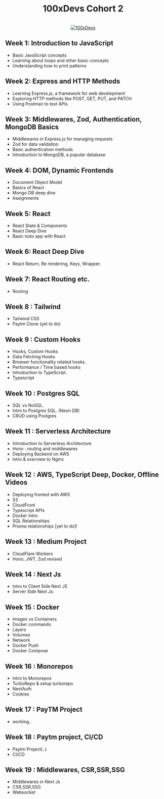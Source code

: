 
<h1 align="center"> 100xDevs Cohort 2 </h1>

<div align="center">
  <br />
    <a href="https://github.com/ankiiisharma/100xdevs" target="_blank">
      <img src="https://ik.imagekit.io/ankiiisharma/github100xDevs.png?updatedAt=1727534213432" alt="100xDevs">
    </a>
  <br />
</div>

## Week 1: Introduction to JavaScript

- Basic JavaScript concepts
- Learning about loops and other basic concepts
- Understanding how to print patterns

## Week 2: Express and HTTP Methods

- Learning Express.js, a framework for web development
- Exploring HTTP methods like POST, GET, PUT, and PATCH
- Using Postman to test APIs

## Week 3: Middlewares, Zod, Authentication, MongoDB Basics

- Middlewares in Express.js for managing requests
- Zod for data validation
- Basic authentication methods
- Introduction to MongoDB, a popular database

## Week 4: DOM, Dynamic Frontends

- Document Object Model
- Basics of React
- Mongo DB deep dive
- Assignments

## Week 5: React

- React State & Components
- React Deep Dive
- Basic todo app with React

## Week 6: React Deep Dive

- React Return, Re rendering, Keys, Wrapper.

## Week 7: React Routing etc.

- Routing

## Week 8 : Tailwind

- Tailwind CSS
- Paytm Clone (yet to do)

## Week 9 : Custom Hooks

- Hooks, Custom Hooks
- Data Fetching Hooks
- Browser functionality related hooks.
- Performance / Time based hooks
- Introduction to TypeScript.
- Typescript

## Week 10 : Postgres SQL

- SQL vs NoSQL.
- Intro to Postgres SQL. (Neon DB)
- CRUD using Postgres

## Week 11 : Serverless Architecture

- Introduction to Serverless Architecture
- Hono : routing and middlewares
- Deploying Backend on AWS
- Intro & overview to Nginx

## Week 12 : AWS, TypeScript Deep, Docker, Offline Videos

- Deploying fronted with AWS
- S3
- CloudFront
- Typescript APIs
- Docker Intro
- SQL Relationships
- Prisma relationships [yet to do]!

## Week 13 : Medium Project

- CloudFlare Workers
- Hono, JWT, Zod revised

## Week 14 : Next Js

- Intro to Client Side Next JS
- Server Side Next Js

## Week 15 : Docker

- Images vs Containers
- Docker commands
- Layers
- Volumes
- Network
- Docker Push
- Docker Compose

## Week 16 : Monorepos

- Intro to Monorepos
- TurboRepo & setup turborepo
- NextAuth
- Cookies

## Week 17 : PayTM Project

- working..

## Week 18 : Paytm project, CI/CD

- Paytm Project(..)
- CI/CD

## Week 19 : Middlewares, CSR,SSR,SSG
- Middlewares in Next Js
- CSR,SSR,SSG
- Websocket
